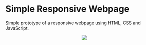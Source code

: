 # Simple Responsive Webpage

Simple prototype of a responsive webpage using HTML, CSS and JavaScript.

<p align="center" alt="screenshot">
  <img src="https://ik.imagekit.io/nfbjje2exl/ezgif.com-video-to-gif__1__txpw75gqy.gif">
</p>
